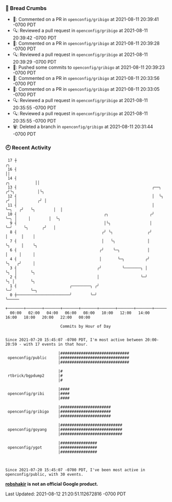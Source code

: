 ### 🍞 Bread Crumbs

 * 💬: Commented on a PR in  `openconfig/gribigo` at 2021-08-11 20:39:41 -0700 PDT
 * 🔍: Reviewed a pull request in  `openconfig/gribigo` at 2021-08-11 20:39:42 -0700 PDT
 * 💬: Commented on a PR in  `openconfig/gribigo` at 2021-08-11 20:39:28 -0700 PDT
 * 🔍: Reviewed a pull request in  `openconfig/gribigo` at 2021-08-11 20:39:29 -0700 PDT
 * 🚢: Pushed some commits to `openconfig/gribigo` at 2021-08-11 20:39:23 -0700 PDT
 * 💬: Commented on a PR in  `openconfig/gribigo` at 2021-08-11 20:33:56 -0700 PDT
 * 💬: Commented on a PR in  `openconfig/gribigo` at 2021-08-11 20:33:05 -0700 PDT
 * 🔍: Reviewed a pull request in  `openconfig/gribigo` at 2021-08-11 20:35:55 -0700 PDT
 * 🔍: Reviewed a pull request in  `openconfig/gribigo` at 2021-08-11 20:35:55 -0700 PDT
 * 🗑: Deleted a branch in `openconfig/gribigo` at 2021-08-11 20:31:44 -0700 PDT

### 🕘 Recent Activity
```
 17 ┼                                                                                     ╭╮
 16 ┤                                                                                     ││
 14 ┤                                                                        ╭╮           ││
 13 ┤                                                           ╭──╮        ╭╯╰╮          │╰╮
 12 ┤                                                           │  ╰╮      ╭╯  │         ╭╯ │
 11 ┤                                                           │   ╰─╮   ╭╯   ╰╮        │  │
 10 ┤                                      ╭╮                  ╭╯     ╰─╮ │     │        │  ╰╮
  9 ┤                                      │╰╮                 │        ╰─╯     ╰╮      ╭╯   │
  8 ┤                                     ╭╯ ╰╮               ╭╯                 │      │    │
  7 ┤                                     │   ╰╮              │                  ╰╮     │    ╰╮
  6 ┤                                    ╭╯    ╰─╮            │                   │     │     │
  4 ┤                                    │       ╰─╮         ╭╯                   ╰╮   ╭╯     │
  3 ┤                                   ╭╯         ╰───────╮ │                     ╰╮  │      ╰╮
  2 ┤                                   │                  ╰─╯                      ╰╮ │       ╰╮
  1 ┤                       ╭────────╮ ╭╯                                            ╰─╯        ╰─╮
  0 ┼───────────────────────╯        ╰─╯                                                          ╰─────
    +───────+───────+───────+───────+───────+───────+───────+───────+───────+───────+───────+───────+────
  00:00   02:00   04:00   06:00   08:00   10:00   12:00   14:00   16:00   18:00   20:00   22:00   00:00   

						Commits by Hour of Day


Since 2021-07-20 15:45:07 -0700 PDT, I'm most active between 20:00-20:59 - with 17 events in that hour.

```



```
                       |##############################
 openconfig/public     |##############################
                       |##############################

                       |#
 rtbrick/bgpdump2      |#
                       |#

                       |####
 openconfig/gribi      |####
                       |####

                       |######################
 openconfig/gribigo    |######################
                       |######################

                       |###########################
 openconfig/goyang     |###########################
                       |###########################

                       |################
 openconfig/ygot       |################
                       |################



Since 2021-07-20 15:45:07 -0700 PDT, I've been most active in openconfig/public, with 30 events.

```
**[robshakir](mailto:robjs@google.com) is not an official Google product.**  


Last Updated: 2021-08-12 21:20:51.112672816 -0700 PDT
